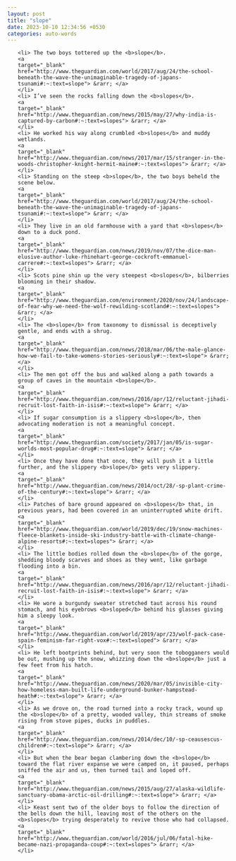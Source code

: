 ```yaml
---
layout: post
title: "slope"
date: 2023-10-10 12:34:56 +0530
categories: auto-words
---
```

<ol>

    <li> The two boys tottered up the <b>slope</b>.
    <a 
    target="_blank" 
    href="http://www.theguardian.com/world/2017/aug/24/the-school-beneath-the-wave-the-unimaginable-tragedy-of-japans-tsunami#:~:text=slope"> &rarr; </a>
    </li>
    <li> I’ve seen the rocks falling down the <b>slopes</b>.
    <a 
    target="_blank" 
    href="http://www.theguardian.com/news/2015/may/27/why-india-is-captured-by-carbon#:~:text=slopes"> &rarr; </a>
    </li>
    <li> He worked his way along crumbled <b>slopes</b> and muddy wetlands.
    <a 
    target="_blank" 
    href="http://www.theguardian.com/news/2017/mar/15/stranger-in-the-woods-christopher-knight-hermit-maine#:~:text=slopes"> &rarr; </a>
    </li>
    <li> Standing on the steep <b>slope</b>, the two boys beheld the scene below.
    <a 
    target="_blank" 
    href="http://www.theguardian.com/world/2017/aug/24/the-school-beneath-the-wave-the-unimaginable-tragedy-of-japans-tsunami#:~:text=slope"> &rarr; </a>
    </li>
    <li> They live in an old farmhouse with a yard that <b>slopes</b> down to a duck pond.
    <a 
    target="_blank" 
    href="http://www.theguardian.com/news/2019/nov/07/the-dice-man-elusive-author-luke-rhinehart-george-cockroft-emmanuel-carrere#:~:text=slopes"> &rarr; </a>
    </li>
    <li> Scots pine shin up the very steepest <b>slopes</b>, bilberries blooming in their shadow.
    <a 
    target="_blank" 
    href="http://www.theguardian.com/environment/2020/nov/24/landscape-of-fear-why-we-need-the-wolf-rewilding-scotland#:~:text=slopes"> &rarr; </a>
    </li>
    <li> The <b>slope</b> from taxonomy to dismissal is deceptively gentle, and ends with a shrug.
    <a 
    target="_blank" 
    href="http://www.theguardian.com/news/2018/mar/06/the-male-glance-how-we-fail-to-take-womens-stories-seriously#:~:text=slope"> &rarr; </a>
    </li>
    <li> The men got off the bus and walked along a path towards a group of caves in the mountain <b>slope</b>.
    <a 
    target="_blank" 
    href="http://www.theguardian.com/news/2016/apr/12/reluctant-jihadi-recruit-lost-faith-in-isis#:~:text=slope"> &rarr; </a>
    </li>
    <li> If sugar consumption is a slippery <b>slope</b>, then advocating moderation is not a meaningful concept.
    <a 
    target="_blank" 
    href="http://www.theguardian.com/society/2017/jan/05/is-sugar-worlds-most-popular-drug#:~:text=slope"> &rarr; </a>
    </li>
    <li> Once they have done that once, they will push it a little further, and the slippery <b>slope</b> gets very slippery.
    <a 
    target="_blank" 
    href="http://www.theguardian.com/news/2014/oct/28/-sp-plant-crime-of-the-century#:~:text=slope"> &rarr; </a>
    </li>
    <li> Patches of bare ground appeared on <b>slopes</b> that, in previous years, had been covered in an uninterrupted white drift.
    <a 
    target="_blank" 
    href="http://www.theguardian.com/world/2019/dec/19/snow-machines-fleece-blankets-inside-ski-industry-battle-with-climate-change-alpine-resorts#:~:text=slopes"> &rarr; </a>
    </li>
    <li> The little bodies rolled down the <b>slope</b> of the gorge, shedding bloody scarves and shoes as they went, like garbage flooding into a bin.
    <a 
    target="_blank" 
    href="http://www.theguardian.com/news/2016/apr/12/reluctant-jihadi-recruit-lost-faith-in-isis#:~:text=slope"> &rarr; </a>
    </li>
    <li> He wore a burgundy sweater stretched taut across his round stomach, and his eyebrows <b>sloped</b> behind his glasses giving him a sleepy look.
    <a 
    target="_blank" 
    href="http://www.theguardian.com/world/2019/apr/23/wolf-pack-case-spain-feminism-far-right-vox#:~:text=sloped"> &rarr; </a>
    </li>
    <li> He left bootprints behind, but very soon the tobogganers would be out, mushing up the snow, whizzing down the <b>slope</b> just a few feet from his hatch.
    <a 
    target="_blank" 
    href="http://www.theguardian.com/news/2020/mar/05/invisible-city-how-homeless-man-built-life-underground-bunker-hampstead-heath#:~:text=slope"> &rarr; </a>
    </li>
    <li> As we drove on, the road turned into a rocky track, wound up the <b>slope</b> of a pretty, wooded valley, thin streams of smoke rising from stove pipes, ducks in puddles.
    <a 
    target="_blank" 
    href="http://www.theguardian.com/news/2014/dec/10/-sp-ceausescus-children#:~:text=slope"> &rarr; </a>
    </li>
    <li> But when the bear began clambering down the <b>slope</b> toward the flat river expanse we were camped on, it paused, perhaps sniffed the air and us, then turned tail and loped off.
    <a 
    target="_blank" 
    href="http://www.theguardian.com/news/2015/aug/27/alaska-wildlife-sanctuary-obama-arctic-oil-drilling#:~:text=slope"> &rarr; </a>
    </li>
    <li> Keast sent two of the older boys to follow the direction of the bells down the hill, leaving most of the others on the <b>slopes</b> trying desperately to revive those who had collapsed.
    <a 
    target="_blank" 
    href="http://www.theguardian.com/world/2016/jul/06/fatal-hike-became-nazi-propaganda-coup#:~:text=slopes"> &rarr; </a>
    </li>